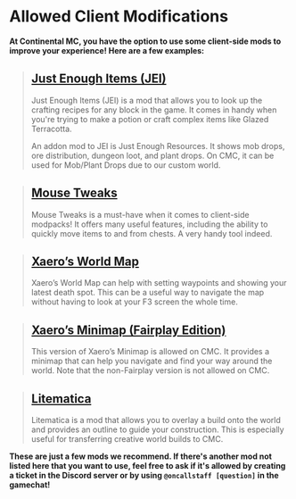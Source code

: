 # Allowed Client Modifications

**At Continental MC, you have the option to use some client-side mods to improve your experience! Here are a few examples:**

> ## [Just Enough Items (JEI)](https://www.curseforge.com/minecraft/mc-mods/jei)
>
> Just Enough Items (JEI) is a mod that allows you to look up the crafting recipes for any block in the game. It comes in handy when you're trying to make a potion or craft complex items like Glazed Terracotta.
>
> An addon mod to JEI is Just Enough Resources. It shows mob drops, ore distribution, dungeon loot, and plant drops. On CMC, it can be used for Mob/Plant Drops due to our custom world.

> ## [Mouse Tweaks](https://www.curseforge.com/minecraft/mc-mods/mouse-tweaks)
>
> Mouse Tweaks is a must-have when it comes to client-side modpacks! It offers many useful features, including the ability to quickly move items to and from chests. A very handy tool indeed.

> ## [Xaero’s World Map](https://www.curseforge.com/minecraft/mc-mods/xaeros-world-map)
>
> Xaero’s World Map can help with setting waypoints and showing your latest death spot. This can be a useful way to navigate the map without having to look at your F3 screen the whole time.

> ## [Xaero’s Minimap (Fairplay Edition)](https://www.curseforge.com/minecraft/mc-mods/xaeros-minimap-fair-play-edition)
>
> This version of Xaero’s Minimap is allowed on CMC. It provides a minimap that can help you navigate and find your way around the world. Note that the non-Fairplay version is not allowed on CMC.

> ## [Litematica](https://www.curseforge.com/minecraft/mc-mods/litematica)
>
> Litematica is a mod that allows you to overlay a build onto the world and provides an outline to guide your construction. This is especially useful for transferring creative world builds to CMC.

**These are just a few mods we recommend. If there's another mod not listed here that you want to use, feel free to ask if it's allowed by creating a ticket in the Discord server or by using  `@oncallstaff [question]` in the gamechat!**
